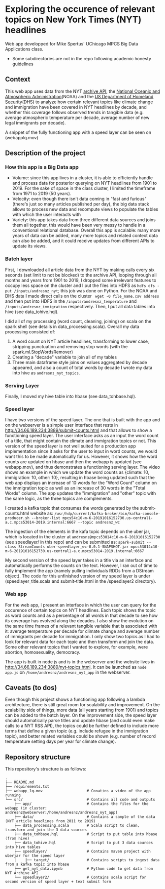 # Exploring the occurence of relevant topics on New York Times (NYT) headlines
Web app developped for Mike Spertus' UChicago MPCS Big Data Applications class.
* Some subdirectories are not in the repo following academic honesty guidelines

## Context
This web app uses data from the NYT [archive API](https://developer.nytimes.com/docs/archive-product/1/overview), the [National Oceanic and Atmospheric Administration](https://www.ncdc.noaa.gov/cag/national/time-series/110-tavg-all-1-1901-2019.csv?base_prd=true)(NOAA) and the [US Department of Homeland Security](https://www.dhs.gov/immigration-statistics/refugees-asylees)(DHS) to analyze how certain relevant topics like climate change and immigration have been covered in NYT headlines by decade, and whether this coverage follows observed trends in tangible data (e.g. average atmospheric temperature per decade, average number of new legal immigrants per decade).

A snippet of the fully functioning app with a speed layer can be seen on (webapplq.mov)

## Description of the project
### How this app is a Big Data app
- Volume: since this app lives in a cluster, it is able to efficiently handle and process data for posterior querying on NYT headlines from 1901 to 2019. For the sake of space in the class cluster, I limited the timeframe from 1971 to 2019 (50 years).
- Velocity: even though there isn't data coming in "fast and furious" (there's just so many articles published per day), the big data stack allows to process new data and recompute views to populate the tables with which the user interacts with
- Variety: this app takes data from three different data sources and joins them all together, this would have been very messy to handle in a conventional relational database.
Overall this app is scalable: many more years of data can be added, many more topics and related context data can also be added, and it could receive updates from different APIs to update its views.

### Batch layer
First, I downloaded all article data from the NYT by making calls every six seconds (set limit to not be blocked) to the archive API, looping through all months and years from 1901 to 2019, I dropped some irrelevant features to occupy less space on the cluster and I put the files into HDFS as ```hdfs dfs -put /inputs/andresnz_nyt```; this job was done on Python. For the NOAA and DHS data I made direct calls on the cluster ``` wget -0 file_name.csv address``` and then put into HDFS in the ```/inputs/andresnz_temperature``` and ```/inputs/andresnz_immigration``` respectively. Then, I put all data tables into hive (see data_tohive.hql). 

I did all of my processing (word count, cleaning, joining) on scala on the spark shell (see details in data_processing.scala). Overall my data processing consisted of:
1. A word count on NYT article headlines, transforming to lower case, stripping punctuation and removing stop words (with the spark.ml.StopWordsRemover)
2. Creating a "decade" variable to join all of my tables
3. Three main dataframe style joins on values aggregated by decade appeared, and also a count of total words by decade
I wrote my data into hive as ```andresnz_nyt_topics```.

### Serving Layer
Finally, I moved my hive table into hbase (see data_tohbase.hql).

### Speed layer
I have two versions of the speed layer. The one that is built with the app and on the webserver is a simple user interface that rests in http://34.66.189.234:3889/submit-counts.html and that allows to show a functioning speed layer. The user interface asks as an input the word count of a title, that might contain the climate and immigration topics or not. This version of the speed layer is not well suited for a production app implementation since it asks for the user to input in word counts, we would want this to be made automatically for us. However, it shows how the word counts are updated on hbase and then the webapp is updated (see webapp.mov), and thus demonstrates a functioning serving layer. The video shows an example in which we update the word counts as {climate: 10, immigration: 10, other: 10}, resulting in hbase being updated such that the web app displays an increase of 10 words for the "Word Count" column on the immigration topic as well as an increase of 30 words in the "Total Words" column. The app updates the "immigration" and "other" topic with the same logic, as the three topics are complements.

I created a kafka topic that consumes the words generated by the submit-counts.html website as:
```/usr/hdp/current/kafka-broker/bin/kafka-console-producer.sh --broker-list mpcs54c10-m-6-20191016152730.us-central1-a.c.mpcs53014-2019.internal:6667 --topic andresnz_wc```

The ingestion of the elements in the kafa topic depends on the uber jar, which is located in the cluster at ```andresnz@mpcs53014c10-m-6-20191016152730``` (see speedlayer/ in this repo) and can be submitted as: 
```spark-submit --class StreamCounts uber-speedlayer_wc-0.0.1-SNAPSHOT.jar mpcs53014c10-m-6-20191016152730.us-central1-a.c.mpcs53014-2019.internal:6667```

My second version of the speed layer takes in a title via an interface and automatically performs the counts on the text. However, I ran out of time to fully implement the app (namely pulling individuals RDDs from a DStream object). The code for this unfinished version of my speed layer is under (speedlayer_title.scala and submit-title.html in the /speedlayer2 directory).

### Web app
For the web app, I present an interface in which the user can query for the occurence of certain topics on NYT headlines. Each topic shows the topic as word counts and as a percentage of all words in that decade to see how its coverage has evolved along the decades. I also show the evolution on the same time frames of a relevant tangible variable that is associated with it: average temperature per decade for climate change and average number of immigrants per decade for immigration. I only show two topics as I had to look for relevant data for each topic and then transform and join the data. Some other relevant topics that I wanted to explore, for example, were abortion, homosexuality, democracy.

The app is built in node js and is in the webserver and the website lives in http://34.66.189.234:3889/nyt-topics.html. It can be launched as ```node app.js``` on ```/home/andresnz/andresnz_nyt_app``` in the webserver.

## Caveats (to dos)
Even though this project shows a functioning app following a lambda architecture, there is still great room for scalability and improvement. On the scalability side of things, more data (all years starting from 1901) and topics can be added to the batch layer. On the improvement side, the speed layer should automatically parse titles and update hbase (and could even make calls to a NYT RSS API), the topics could be further defined to include more terms that define a given topic (e.g. include refugee in the immigration topic), and better related variables could be shown (e.g. number of record temperature setting days per year for climate change).

## Repository structure
This repository's structure is as follows:

```
.
├── README.md                         
├── requirements.txt 
├── webapp_lq.mov                    # Conatins a video of the app running
└── src/                             # Contains all code and outputs
    ├── app/                         # Contains the files for the webapp (in cluster: andresnz@webserver:/home/andresnz/andresnz_nyt_app)
    ├── data/                        # Contains a sample of the data (NYT article headlines from 2011 to 2019)
    ├── data_processing.scala        # Scala script to clean, transform and join the 3 data sources
    ├── data_tohbase.hql             # Script to put table into hbase (from hive)
    ├── data_tohive.hql              # Script to put 3 data sources into hive tables
    ├── speedlayer/                  # Contains maven project with uberjar for the speed layer
    │    ├── target/                 # Contains scripts to ingest data from a kafka topic into hbase
    ├── get_nyt_data.ipynb           # Python code to get data from NYT Archive API
    └── speedlayer2/                 # Contains scala script for second version of speed layer + text submit form
```
